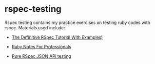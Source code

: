 # rspec-testing

Rspec testing contains my practice exercises on testing ruby codes with rspec. Materials used include:

- [The Definitive RSpec Tutorial With Examples)](https://www.rubyguides.com/2018/07/rspec-tutorial/)

- [Ruby Notes For Professionals](https://books.goalkicker.com/RubyBook/)

- [Pure RSpec JSON API testing](https://blog.eq8.eu/article/rspec-json-api-testing.html)
